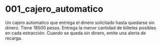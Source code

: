 # 001_cajero_automatico
Un cajero automatico que entrega el dinero solicitado hasta quedarse sin dinero.
Tiene 18500 pesos. Entrega la menor cantidad de billetes posibles en cada extracción.
Cuando se queda sin dinero, emite una alerta de recarga.
